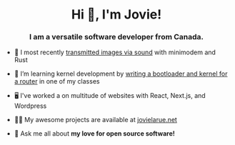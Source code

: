 <h1 align="center">Hi 👋, I'm Jovie!</h1>
<h3 align="center">I am a versatile software developer from Canada.</h3>

- 🔭 I most recently [transmitted images via sound](https://github.com/jovielarue/audimage) with minimodem and Rust

- 🌱 I’m learning kernel development by [writing a bootloader and kernel for a router](https://github.com/jovielarue/minirouter) in one of my classes

- 🖥️ I've worked a on multitude of websites with React, Next.js, and Wordpress

- 👨‍💻 My awesome projects are available at [jovielarue.net](https://jovielarue.net)

- 💬 Ask me all about **my love for open source software!**
